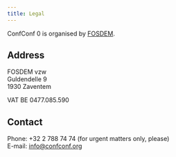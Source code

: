 ```yaml
---
title: Legal
---
```


ConfConf 0 is organised by [FOSDEM](https://fosdem.org/contact).

## Address

FOSDEM vzw\
Guldendelle 9\
1930 Zaventem

VAT BE 0477.085.590

## Contact

Phone: +32 2 788 74 74 (for urgent matters only, please)\
E-mail: info@confconf.org


